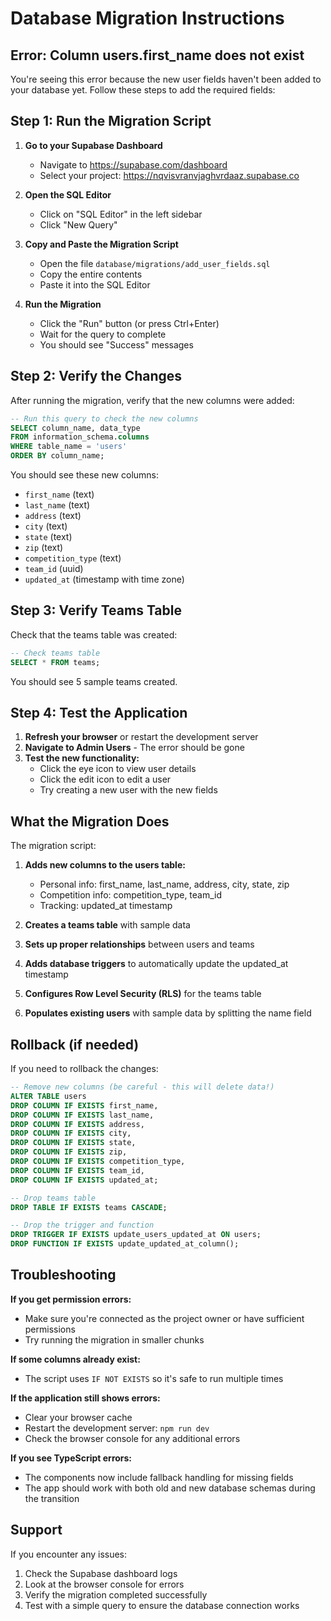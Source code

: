# Database Migration Instructions

## Error: Column users.first_name does not exist

You're seeing this error because the new user fields haven't been added to your database yet. Follow these steps to add the required fields:

## Step 1: Run the Migration Script

1. **Go to your Supabase Dashboard**
   - Navigate to https://supabase.com/dashboard
   - Select your project: https://nqvisvranvjaghvrdaaz.supabase.co

2. **Open the SQL Editor**
   - Click on "SQL Editor" in the left sidebar
   - Click "New Query"

3. **Copy and Paste the Migration Script**
   - Open the file `database/migrations/add_user_fields.sql`
   - Copy the entire contents
   - Paste it into the SQL Editor

4. **Run the Migration**
   - Click the "Run" button (or press Ctrl+Enter)
   - Wait for the query to complete
   - You should see "Success" messages

## Step 2: Verify the Changes

After running the migration, verify that the new columns were added:

```sql
-- Run this query to check the new columns
SELECT column_name, data_type 
FROM information_schema.columns 
WHERE table_name = 'users' 
ORDER BY column_name;
```

You should see these new columns:
- `first_name` (text)
- `last_name` (text)
- `address` (text)
- `city` (text)
- `state` (text)
- `zip` (text)
- `competition_type` (text)
- `team_id` (uuid)
- `updated_at` (timestamp with time zone)

## Step 3: Verify Teams Table

Check that the teams table was created:

```sql
-- Check teams table
SELECT * FROM teams;
```

You should see 5 sample teams created.

## Step 4: Test the Application

1. **Refresh your browser** or restart the development server
2. **Navigate to Admin Users** - The error should be gone
3. **Test the new functionality:**
   - Click the eye icon to view user details
   - Click the edit icon to edit a user
   - Try creating a new user with the new fields

## What the Migration Does

The migration script:

1. **Adds new columns to the users table:**
   - Personal info: first_name, last_name, address, city, state, zip
   - Competition info: competition_type, team_id
   - Tracking: updated_at timestamp

2. **Creates a teams table** with sample data

3. **Sets up proper relationships** between users and teams

4. **Adds database triggers** to automatically update the updated_at timestamp

5. **Configures Row Level Security (RLS)** for the teams table

6. **Populates existing users** with sample data by splitting the name field

## Rollback (if needed)

If you need to rollback the changes:

```sql
-- Remove new columns (be careful - this will delete data!)
ALTER TABLE users 
DROP COLUMN IF EXISTS first_name,
DROP COLUMN IF EXISTS last_name,
DROP COLUMN IF EXISTS address,
DROP COLUMN IF EXISTS city,
DROP COLUMN IF EXISTS state,
DROP COLUMN IF EXISTS zip,
DROP COLUMN IF EXISTS competition_type,
DROP COLUMN IF EXISTS team_id,
DROP COLUMN IF EXISTS updated_at;

-- Drop teams table
DROP TABLE IF EXISTS teams CASCADE;

-- Drop the trigger and function
DROP TRIGGER IF EXISTS update_users_updated_at ON users;
DROP FUNCTION IF EXISTS update_updated_at_column();
```

## Troubleshooting

**If you get permission errors:**
- Make sure you're connected as the project owner or have sufficient permissions
- Try running the migration in smaller chunks

**If some columns already exist:**
- The script uses `IF NOT EXISTS` so it's safe to run multiple times

**If the application still shows errors:**
- Clear your browser cache
- Restart the development server: `npm run dev`
- Check the browser console for any additional errors

**If you see TypeScript errors:**
- The components now include fallback handling for missing fields
- The app should work with both old and new database schemas during the transition

## Support

If you encounter any issues:

1. Check the Supabase dashboard logs
2. Look at the browser console for errors
3. Verify the migration completed successfully
4. Test with a simple query to ensure the database connection works 